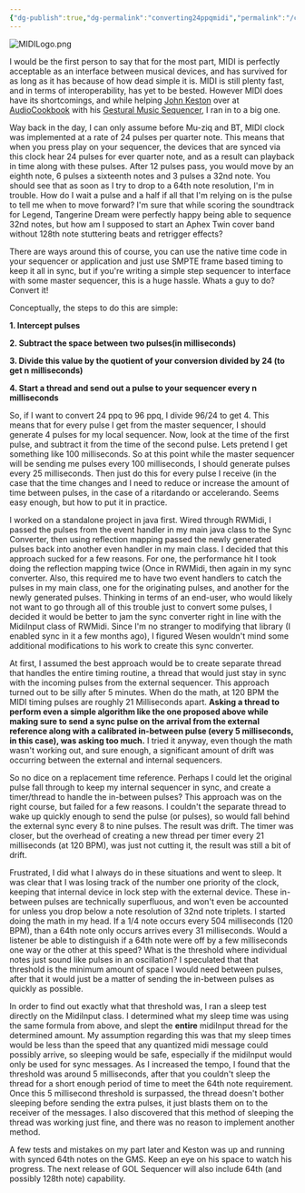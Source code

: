 ```yaml
---
{"dg-publish":true,"dg-permalink":"converting24ppqmidi","permalink":"/converting24ppqmidi/","title":"Converting 24PPQ Midi Sync in Java/Processing","tags":["code","java","music","processing"],"created":"2009-05-11T03:20:11+00:00","updated":"2025-01-25T17:52:55.234-05:00"}
---
```


![MIDILogo.png](/img/user/assets/MIDILogo.png)

I would be the first person to say that for the most part, MIDI is perfectly acceptable as an interface between musical devices, and has survived for as long as it has because of how dead simple it is. MIDI is still plenty fast, and in terms of interoperability, has yet to be bested. However MIDI does have its shortcomings, and while helping [John Keston](http://audiocookbook.org/contributors/) over at [AudioCookbook](http://audiocookbook.org) with his [Gestural Music Sequencer](http://audiocookbook.org/sound_design/gms-live-loop-experiment/), I ran in to a big one.

Way back in the day, I can only assume before Mu-ziq and BT, MIDI clock was implemented at a rate of 24 pulses per quarter note. This means that when you press play on your sequencer, the devices that are synced via this clock hear 24 pulses for ever quarter note, and as a result can playback in time along with these pulses. After 12 pulses pass, you would move by an eighth note, 6 pulses a sixteenth notes and 3 pulses a 32nd note. You should see that as soon as I try to drop to a 64th note resolution, I'm in trouble. How do I wait a pulse and a half if all that I'm relying on is the pulse to tell me when to move forward? I'm sure that while scoring the soundtrack for Legend, Tangerine Dream were perfectly happy being able to sequence 32nd notes, but how am I supposed to start an Aphex Twin cover band without 128th note stuttering beats and retrigger effects?

There are ways around this of course, you can use the native time code in your sequencer or application and just use SMPTE frame based timing to keep it all in sync, but if you're writing a simple step sequencer to interface with some master sequencer, this is a huge hassle. Whats a guy to do? Convert it!

Conceptually, the steps to do this are simple:

**1. Intercept pulses**

**2. Subtract the space between two pulses(in milliseconds)**

**3. Divide this value by the quotient of your conversion divided by 24 (to get n milliseconds)**

**4. Start a thread and send out a pulse to your sequencer every n milliseconds**

So, if I want to convert 24 ppq to 96 ppq, I divide 96/24 to get 4. This means that for every pulse I get from the master sequencer, I should generate 4 pulses for my local sequencer. Now, look at the time of the first pulse, and subtract it from the time of the second pulse. Lets pretend I get something like 100 milliseconds. So at this point while the master sequencer will be sending me pulses every 100 milliseconds, I should generate pulses every 25 milliseconds. Then just do this for every pulse I receive (in the case that the time changes and I need to reduce or increase the amount of time between pulses, in the case of a ritardando or accelerando. Seems easy enough, but how to put it in practice.

I worked on a standalone project in java first. Wired through RWMidi, I passed the pulses from the event handler in my main java class to the Sync Converter, then using reflection mapping passed the newly generated pulses back into another even handler in my main class. I decided that this approach sucked for a few reasons. For one, the performance hit I took doing the reflection mapping twice (Once in RWMidi, then again in my sync converter. Also, this required me to have two event handlers to catch the pulses in my main class, one for the originating pulses, and another for the newly generated pulses. Thinking in terms of an end-user, who would likely not want to go through all of this trouble just to convert some pulses, I decided it would be better to jam the sync converter right in line with the MidiInput class of RWMidi. Since I'm no stranger to modifying that library (I enabled sync in it a few months ago), I figured Wesen wouldn't mind some additional modifications to his work to create this sync converter.

At first, I assumed the best approach would be to create separate thread that handles the entire timing routine, a thread that would just stay in sync with the incoming pulses from the external sequencer. This approach turned out to be silly after 5 minutes. When do the math, at 120 BPM the MIDI timing pulses are roughly 21 Milliseconds apart. **Asking a thread to perform even a simple algorithm like the one proposed above while making sure to send a sync pulse on the arrival from the external reference along with a calibrated in-between pulse (every 5 milliseconds, in this case), was asking too much.** I tried it anyway, even though the math wasn't working out, and sure enough, a significant amount of drift was occurring between the external and internal sequencers.

So no dice on a replacement time reference. Perhaps I could let the original pulse fall through to keep my internal sequencer in sync, and create a timer/thread to handle the in-between pulses? This approach was on the right course, but failed for a few reasons. I couldn't the separate thread to wake up quickly enough to send the pulse (or pulses), so would fall behind the external sync every 8 to nine pulses. The result was drift. The timer was closer, but the overhead of creating a new thread per timer every 21 milliseconds (at 120 BPM), was just not cutting it, the result was still a bit of drift.

Frustrated, I did what I always do in these situations and went to sleep. It was clear that I was losing track of the number one priority of the clock, keeping that internal device in lock step with the external device. These in-between pulses are technically superfluous, and won't even be accounted for unless you drop below a note resolution of 32nd note triplets. I started doing the math in my head. If a 1/4 note occurs every 504 milliseconds (120 BPM), than a 64th note only occurs arrives every 31 milliseconds. Would a listener be able to distinguish if a 64th note were off by a few milliseconds one way or the other at this speed? What is the threshold where individual notes just sound like pulses in an oscillation? I speculated that that threshold is the minimum amount of space I would need between pulses, after that it would just be a matter of sending the in-between pulses as quickly as possible.

In order to find out exactly what that threshold was, I ran a sleep test directly on the MidiInput class. I determined what my sleep time was using the same formula from above, and slept the **entire** midiInput thread for the determined amount. My assumption regarding this was that my sleep times would be less than the speed that any quantized midi message could possibly arrive, so sleeping would be safe, especially if the midiInput would only be used for sync messages. As I increased the tempo, I found that the threshold was around 5 milliseconds, after that you couldn't sleep the thread for a short enough period of time to meet the 64th note requirement. Once this 5 millisecond threshold is surpassed, the thread doesn't bother sleeping before sending the extra pulses, it just blasts them on to the receiver of the messages. I also discovered that this method of sleeping the thread was working just fine, and there was no reason to implement another method.

A few tests and mistakes on my part later and Keston was up and running with synced 64th notes on the GMS. Keep an eye on his space to watch his progress. The next release of GOL Sequencer will also include 64th (and possibly 128th note) capability.